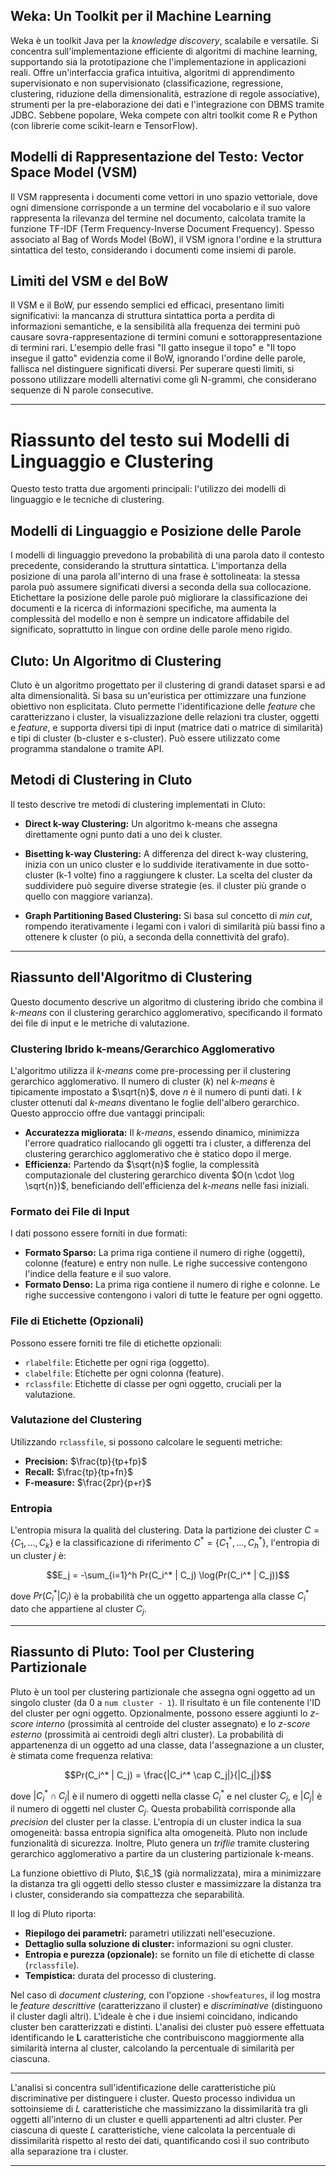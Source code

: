 
## Weka: Un Toolkit per il Machine Learning

Weka è un toolkit Java per la *knowledge discovery*, scalabile e versatile.  Si concentra sull'implementazione efficiente di algoritmi di machine learning, supportando sia la prototipazione che l'implementazione in applicazioni reali.  Offre un'interfaccia grafica intuitiva, algoritmi di apprendimento supervisionato e non supervisionato (classificazione, regressione, clustering, riduzione della dimensionalità, estrazione di regole associative), strumenti per la pre-elaborazione dei dati e l'integrazione con DBMS tramite JDBC.  Sebbene popolare, Weka compete con altri toolkit come R e Python (con librerie come scikit-learn e TensorFlow).


## Modelli di Rappresentazione del Testo: Vector Space Model (VSM)

Il VSM rappresenta i documenti come vettori in uno spazio vettoriale, dove ogni dimensione corrisponde a un termine del vocabolario e il suo valore rappresenta la rilevanza del termine nel documento, calcolata tramite la funzione TF-IDF (Term Frequency-Inverse Document Frequency).  Spesso associato al Bag of Words Model (BoW), il VSM ignora l'ordine e la struttura sintattica del testo, considerando i documenti come insiemi di parole.


## Limiti del VSM e del BoW

Il VSM e il BoW, pur essendo semplici ed efficaci, presentano limiti significativi: la mancanza di struttura sintattica porta a perdita di informazioni semantiche, e la sensibilità alla frequenza dei termini può causare sovra-rappresentazione di termini comuni e sottorappresentazione di termini rari.  L'esempio delle frasi "Il gatto insegue il topo" e "Il topo insegue il gatto" evidenzia come il BoW, ignorando l'ordine delle parole, fallisca nel distinguere significati diversi.  Per superare questi limiti, si possono utilizzare modelli alternativi come gli N-grammi, che considerano sequenze di N parole consecutive.

---

# Riassunto del testo sui Modelli di Linguaggio e Clustering

Questo testo tratta due argomenti principali: l'utilizzo dei modelli di linguaggio e le tecniche di clustering.

## Modelli di Linguaggio e Posizione delle Parole

I modelli di linguaggio prevedono la probabilità di una parola dato il contesto precedente, considerando la struttura sintattica.  L'importanza della posizione di una parola all'interno di una frase è sottolineata: la stessa parola può assumere significati diversi a seconda della sua collocazione.  Etichettare la posizione delle parole può migliorare la classificazione dei documenti e la ricerca di informazioni specifiche, ma aumenta la complessità del modello e non è sempre un indicatore affidabile del significato, soprattutto in lingue con ordine delle parole meno rigido.


## Cluto: Un Algoritmo di Clustering

Cluto è un algoritmo progettato per il clustering di grandi dataset sparsi e ad alta dimensionalità.  Si basa su un'euristica per ottimizzare una funzione obiettivo non esplicitata.  Cluto permette l'identificazione delle *feature* che caratterizzano i cluster, la visualizzazione delle relazioni tra cluster, oggetti e *feature*, e supporta diversi tipi di input (matrice dati o matrice di similarità) e tipi di cluster (b-cluster e s-cluster). Può essere utilizzato come programma standalone o tramite API.


## Metodi di Clustering in Cluto

Il testo descrive tre metodi di clustering implementati in Cluto:

* **Direct k-way Clustering:** Un algoritmo k-means che assegna direttamente ogni punto dati a uno dei k cluster.

* **Bisetting k-way Clustering:**  A differenza del direct k-way clustering, inizia con un unico cluster e lo suddivide iterativamente in due sotto-cluster (k-1 volte) fino a raggiungere k cluster.  La scelta del cluster da suddividere può seguire diverse strategie (es. il cluster più grande o quello con maggiore varianza).

* **Graph Partitioning Based Clustering:**  Si basa sul concetto di *min cut*, rompendo iterativamente i legami con i valori di similarità più bassi fino a ottenere k cluster (o più, a seconda della connettività del grafo).

---

## Riassunto dell'Algoritmo di Clustering

Questo documento descrive un algoritmo di clustering ibrido che combina il *k-means* con il clustering gerarchico agglomerativo,  specificando il formato dei file di input e le metriche di valutazione.

### Clustering Ibrido k-means/Gerarchico Agglomerativo

L'algoritmo utilizza il *k-means* come pre-processing per il clustering gerarchico agglomerativo.  Il numero di cluster (*k*) nel *k-means* è tipicamente impostato a $\sqrt{n}$, dove *n* è il numero di punti dati. I *k* cluster ottenuti dal *k-means* diventano le foglie dell'albero gerarchico. Questo approccio offre due vantaggi principali:

* **Accuratezza migliorata:** Il *k-means*, essendo dinamico, minimizza l'errore quadratico riallocando gli oggetti tra i cluster, a differenza del clustering gerarchico agglomerativo che è statico dopo il merge.
* **Efficienza:** Partendo da $\sqrt{n}$ foglie, la complessità computazionale del clustering gerarchico diventa $O(n \cdot \log \sqrt{n})$,  beneficiando dell'efficienza del *k-means* nelle fasi iniziali.


### Formato dei File di Input

I dati possono essere forniti in due formati:

* **Formato Sparso:** La prima riga contiene il numero di righe (oggetti), colonne (feature) e entry non nulle. Le righe successive contengono l'indice della feature e il suo valore.
* **Formato Denso:** La prima riga contiene il numero di righe e colonne. Le righe successive contengono i valori di tutte le feature per ogni oggetto.


### File di Etichette (Opzionali)

Possono essere forniti tre file di etichette opzionali:

* `rlabelfile`: Etichette per ogni riga (oggetto).
* `clabelfile`: Etichette per ogni colonna (feature).
* `rclassfile`: Etichette di classe per ogni oggetto, cruciali per la valutazione.


### Valutazione del Clustering

Utilizzando `rclassfile`, si possono calcolare le seguenti metriche:

* **Precision:** $\frac{tp}{tp+fp}$
* **Recall:** $\frac{tp}{tp+fn}$
* **F-measure:** $\frac{2pr}{p+r}$


### Entropia

L'entropia misura la qualità del clustering.  Data la partizione dei cluster $C = \{C_1, ..., C_k\}$ e la classificazione di riferimento $C^* = \{C_1^*, ..., C_h^*\}$, l'entropia di un cluster $j$ è:

$$E_j = -\sum_{i=1}^h Pr(C_i^* | C_j) \log(Pr(C_i^* | C_j))$$

dove $Pr(C_i^* | C_j)$ è la probabilità che un oggetto appartenga alla classe $C_i^*$ dato che appartiene al cluster $C_j$.

---

## Riassunto di Pluto: Tool per Clustering Partizionale

Pluto è un tool per clustering partizionale che assegna ogni oggetto ad un singolo cluster (da 0 a `num cluster - 1`).  Il risultato è un file contenente l'ID del cluster per ogni oggetto.  Opzionalmente, possono essere aggiunti lo *z-score interno* (prossimità al centroide del cluster assegnato) e lo *z-score esterno* (prossimità ai centroidi degli altri cluster).  La probabilità di appartenenza di un oggetto ad una classe, data l'assegnazione a un cluster, è stimata come frequenza relativa:

$$Pr(C_i^* | C_j) = \frac{|C_i^* \cap C_j|}{|C_j|}$$

dove $|C_i^* \cap C_j|$ è il numero di oggetti nella classe $C_i^*$ e nel cluster $C_j$, e $|C_j|$ è il numero di oggetti nel cluster $C_j$.  Questa probabilità corrisponde alla *precision* del cluster per la classe.  L'entropia di un cluster indica la sua omogeneità: bassa entropia significa alta omogeneità.  Pluto non include funzionalità di sicurezza.  Inoltre, Pluto genera un *triflie* tramite clustering gerarchico agglomerativo a partire da un clustering partizionale k-means.

La funzione obiettivo di Pluto, $\Ɛ_1$ (già normalizzata), mira a minimizzare la distanza tra gli oggetti dello stesso cluster e massimizzare la distanza tra i cluster, considerando sia compattezza che separabilità.

Il log di Pluto riporta:

* **Riepilogo dei parametri:**  parametri utilizzati nell'esecuzione.
* **Dettaglio sulla soluzione di cluster:** informazioni su ogni cluster.
* **Entropia e purezza (opzionale):** se fornito un file di etichette di classe (`rclassfile`).
* **Tempistica:** durata del processo di clustering.

Nel caso di *document clustering*, con l'opzione `-showfeatures`, il log mostra le *feature descrittive* (caratterizzano il cluster) e *discriminative* (distinguono il cluster dagli altri).  L'ideale è che i due insiemi coincidano, indicando cluster ben caratterizzati e distinti.  L'analisi dei cluster può essere effettuata identificando le **L** caratteristiche che contribuiscono maggiormente alla similarità interna al cluster, calcolando la percentuale di similarità per ciascuna.

---

L'analisi si concentra sull'identificazione delle caratteristiche più discriminative per distinguere i cluster.  Questo processo individua un sottoinsieme di *L* caratteristiche che massimizzano la dissimilarità tra gli oggetti all'interno di un cluster e quelli appartenenti ad altri cluster.  Per ciascuna di queste *L* caratteristiche, viene calcolata la percentuale di dissimilarità rispetto al resto dei dati, quantificando così il suo contributo alla separazione tra i cluster.

---
